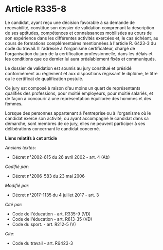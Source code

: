 # Article R335-8

Le candidat, ayant reçu une décision favorable à sa demande de recevabilité, constitue son dossier de validation comprenant
la description de ses aptitudes, compétences et connaissances mobilisées au cours de son expérience dans les différentes
activités exercées et, le cas échéant, au cours de formations complémentaires mentionnées à l'article R. 6423-3 du code du
travail. Il l'adresse à l'organisme certificateur, chargé de l'organisation du jury de la certification professionnelle, dans
les délais et les conditions que ce dernier lui aura préalablement fixés et communiqués. 

Le dossier de validation est soumis au jury constitué et présidé conformément au règlement et aux dispositions régissant le
diplôme, le titre ou le certificat de qualification postulé. 

Ce jury est composé à raison d'au moins un quart de représentants qualifiés des professions, pour moitié employeurs, pour
moitié salariés, et de façon à concourir à une représentation équilibrée des hommes et des femmes. 

Lorsque des personnes appartenant à l'entreprise ou à l'organisme où le candidat exerce son activité, ou ayant accompagné le
candidat dans sa démarche, sont membres de ce jury, elles ne peuvent participer à ses délibérations concernant le candidat
concerné.

**Liens relatifs à cet article**

_Anciens textes_:

  - Décret n°2002-615 du 26 avril 2002 - art. 4 (Ab)

_Codifié par_:

  - Décret n°2006-583 du 23 mai 2006

_Modifié par_:

  - Décret n°2017-1135 du 4 juillet 2017 - art. 3

_Cité par_:

  - Code de l'éducation - art. R335-9 (VD)
  - Code de l'éducation - art. R613-35 (VD)
  - Code du sport. - art. R212-5 (V)

_Cite_:

  - Code du travail - art. R6423-3
